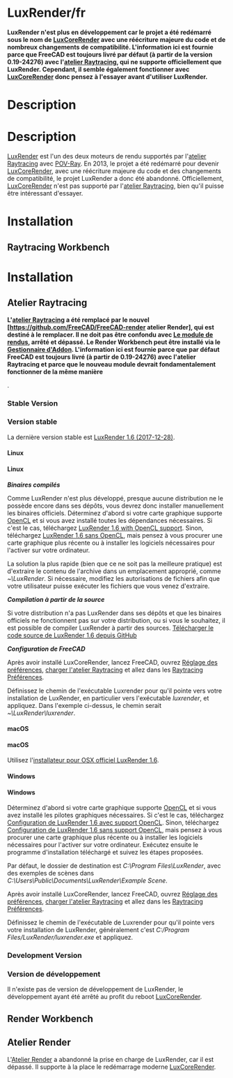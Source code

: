 # LuxRender/fr



**LuxRender n'est plus en développement car le projet a été redémarré sous le nom de [LuxCoreRender](LuxCoreRender/fr.md) avec une réécriture majeure du code et de nombreux changements de compatibilité. L'information ici est fournie parce que FreeCAD est toujours livré par défaut (à partir de la version 0.19-24276) avec l'[atelier Raytracing](Raytracing_Workbench/fr.md), qui ne supporte officiellement que LuxRender. Cependant, il semble également fonctionner avec [LuxCoreRender](LuxCoreRender/fr.md) donc pensez à l'essayer avant d'utiliser LuxRender.**

# Description


<div class="mw-translate-fuzzy">

# Description 

[LuxRender](https://luxcorerender.org/history/) est l\'un des deux moteurs de rendu supportés par l\'[atelier Raytracing](Raytracing_Workbench/fr.md) avec [POV-Ray](POV-Ray/fr.md). En 2013, le projet a été redémarré pour devenir [LuxCoreRender](LuxCoreRender/fr.md), avec une réécriture majeure du code et des changements de compatibilité, le projet LuxRender a donc été abandonné. Officiellement, [LuxCoreRender](LuxCoreRender/fr.md) n\'est pas supporté par l\'[atelier Raytracing](Raytracing_Workbench/fr.md), bien qu\'il puisse être intéressant d\'essayer.


</div>

# Installation

## Raytracing Workbench 


<div class="mw-translate-fuzzy">

# Installation 

## Atelier Raytracing 


**L'[atelier Raytracing](Raytracing_Workbench/fr.md) a été remplacé par le nouvel [https://github.com/FreeCAD/FreeCAD-render atelier Render], qui est destiné à le remplacer. Il ne doit pas être confondu avec [Le module de rendus](Render_project.md), arrêté et dépassé. Le Render Workbench peut être installé via le [Gestionnaire d'Addon](Std_AddonMgr/fr.md). L'information ici est fournie parce que par défaut FreeCAD est toujours livré (à partir de 0.19-24276) avec l'atelier Raytracing et parce que le nouveau module devrait fondamentalement fonctionner de la même manière**

.


</div>

### Stable Version 


<div class="mw-translate-fuzzy">

### Version stable 

La dernière version stable est [LuxRender 1.6 (2017-12-28)](https://github.com/LuxCoreRender/LuxCore/releases/tag/luxrender_v1.6).


</div>

#### Linux


<div class="mw-translate-fuzzy">

#### Linux 

***Binaires compilés***


</div>

Comme LuxRender n\'est plus développé, presque aucune distribution ne le possède encore dans ses dépôts, vous devrez donc installer manuellement les binaires officiels. Déterminez d\'abord si votre carte graphique supporte [OpenCL](https://en.wikipedia.org/wiki/OpenCL) et si vous avez installé toutes les dépendances nécessaires. Si c\'est le cas, téléchargez [LuxRender 1.6 with OpenCL support](https://github.com/LuxCoreRender/LuxCore/releases/download/luxrender_v1.6/lux-v1.6-x86_64-sse2-OpenCL.tar.bz2). Sinon, téléchargez [LuxRender 1.6 sans OpenCL](https://github.com/LuxCoreRender/LuxCore/releases/download/luxrender_v1.6/lux-v1.6-x86_64-sse2-NoOpenCL.tar.bz2), mais pensez à vous procurer une carte graphique plus récente ou à installer les logiciels nécessaires pour l\'activer sur votre ordinateur.

La solution la plus rapide (bien que ce ne soit pas la meilleure pratique) est d\'extraire le contenu de l\'archive dans un emplacement approprié, comme *\~\\LuxRender*. Si nécessaire, modifiez les autorisations de fichiers afin que votre utilisateur puisse exécuter les fichiers que vous venez d\'extraire.

***Compilation à partir de la source***

Si votre distribution n\'a pas LuxRender dans ses dépôts et que les binaires officiels ne fonctionnent pas sur votre distribution, ou si vous le souhaitez, il est possible de compiler LuxRender à partir des sources. [Télécharger le code source de LuxRender 1.6 depuis GitHub](https://github.com/LuxCoreRender/LuxCore/archive/refs/tags/luxrender_v1.6.tar.gz)

***Configuration de FreeCAD***

Après avoir installé LuxCoreRender, lancez FreeCAD, ouvrez [Réglage des préférences](Preferences_Editor/fr.md), [charger l\'atelier Raytracing](Preferences_Editor/fr#Ateliers_non_charg.C3.A9s.md) et allez dans les [Raytracing Préférences](Raytracing_Preferences/fr.md).

Définissez le chemin de l\'exécutable Luxrender pour qu\'il pointe vers votre installation de LuxRender, en particulier vers l\'exécutable *luxrender*, et appliquez. Dans l\'exemple ci-dessus, le chemin serait *\~\\LuxRender\\luxrender*.

#### macOS


<div class="mw-translate-fuzzy">

#### macOS 

Utilisez l\'[installateur pour OSX officiel LuxRender 1.6](https://github.com/LuxCoreRender/LuxCore/releases/download/luxrender_v1.6/LuxRender_1.6_OSXIntel_64bit.dmg).


</div>

#### Windows


<div class="mw-translate-fuzzy">

#### Windows 

Déterminez d\'abord si votre carte graphique supporte [OpenCL](https://fr.wikipedia.org/wiki/OpenCL) et si vous avez installé les pilotes graphiques nécessaires. Si c\'est le cas, téléchargez [Configuration de LuxRender 1.6 avec support OpenCL](https://github.com/LuxCoreRender/LuxCore/releases/download/luxrender_v1.6/LuxRender.1.6.x64.OpenCL.Setup.exe). Sinon, téléchargez [Configuration de LuxRender 1.6 sans support OpenCL](https://github.com/LuxCoreRender/LuxCore/releases/download/luxrender_v1.6/LuxRender.1.6.x64.NoOpenCL.Setup.exe), mais pensez à vous procurer une carte graphique plus récente ou à installer les logiciels nécessaires pour l\'activer sur votre ordinateur. Exécutez ensuite le programme d\'installation téléchargé et suivez les étapes proposées.


</div>

Par défaut, le dossier de destination est *C:\\Program Files\\LuxRender*, avec des exemples de scènes dans *C:\\Users\\Public\\Documents\\LuxRender\\Example Scene*.


<div class="mw-translate-fuzzy">

Après avoir installé LuxCoreRender, lancez FreeCAD, ouvrez [Réglage des préférences](Preferences_Editor/fr.md), [charger l\'atelier Raytracing](Preferences_Editor/fr#Ateliers_non_charg.C3.A9s.md) et allez dans les [Raytracing Préférences](Raytracing_Preferences/fr.md).


</div>

Définissez le chemin de l\'exécutable de Luxrender pour qu\'il pointe vers votre installation de LuxRender, généralement c\'est *C:/Program Files/LuxRender/luxrender.exe* et appliquez.

### Development Version 


<div class="mw-translate-fuzzy">

### Version de développement 

Il n\'existe pas de version de développement de LuxRender, le développement ayant été arrêté au profit du reboot [LuxCoreRender](LuxCoreRender/fr.md).


</div>

## Render Workbench 


<div class="mw-translate-fuzzy">

## Atelier Render 

L\'[Atelier Render](https://github.com/FreeCAD/FreeCAD-render) a abandonné la prise en charge de LuxRender, car il est dépassé. Il supporte à la place le redémarrage moderne [LuxCoreRender](LuxCoreRender/fr.md).


</div>

